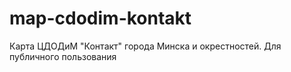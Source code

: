 # map-cdodim-kontakt
Карта ЦДОДиМ "Контакт" города Минска и окрестностей. Для публичного пользования

